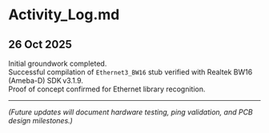# Activity_Log.md

## 26 Oct 2025
Initial groundwork completed.  
Successful compilation of `Ethernet3_BW16` stub verified with Realtek BW16 (Ameba-D) SDK v3.1.9.  
Proof of concept confirmed for Ethernet library recognition.

---
*(Future updates will document hardware testing, ping validation, and PCB design milestones.)*
